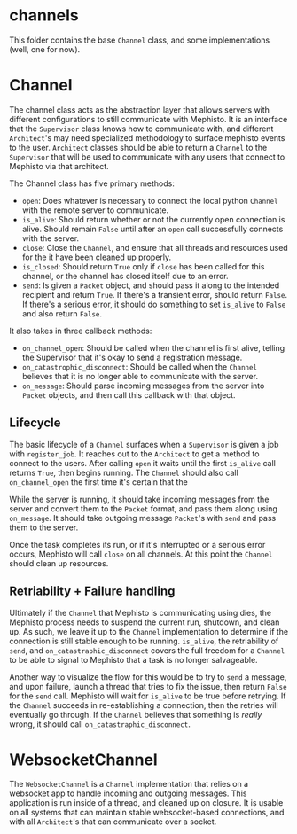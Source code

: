 # channels
This folder contains the base `Channel` class, and some implementations (well, one for now).

# Channel
The channel class acts as the abstraction layer that allows servers with different configurations to still communicate with Mephisto. It is an interface that the `Supervisor` class knows how to communicate with, and different `Architect`'s may need specialized methodology to surface mephisto events to the user. `Architect` classes should be able to return a `Channel` to the `Supervisor` that will be used to communicate with any users that connect to Mephisto via that architect. 

The Channel class has five primary methods:
- `open`: Does whatever is necessary to connect the local python `Channel` with the remote server to communicate.
- `is_alive`: Should return whether or not the currently open connection is alive. Should remain `False` until after an `open` call successfully connects with the server.
- `close`: Close the `Channel`, and ensure that all threads and resources used for the it have been cleaned up properly.
- `is_closed`: Should return `True` only if `close` has been called for this channel, or the channel has closed itself due to an error.
- `send`: Is given a `Packet` object, and should pass it along to the intended recipient and return `True`. If there's a transient error, should return `False`. If there's a serious error, it should do something to set `is_alive` to `False` and also return `False`.

It also takes in three callback methods:
- `on_channel_open`: Should be called when the channel is first alive, telling the Supervisor that it's okay to send a registration message.
- `on_catastrophic_disconnect`: Should be called when the `Channel` believes that it is no longer able to communicate with the server.
- `on_message`: Should parse incoming messages from the server into `Packet` objects, and then call this callback with that object.

## Lifecycle

The basic lifecycle of a `Channel` surfaces when a `Supervisor` is given a job with `register_job`. It reaches out to the `Architect` to get a method to connect to the users. After calling `open` it waits until the first `is_alive` call returns `True`, then begins running. The `Channel` should also call `on_channel_open` the first time it's certain that the 

While the server is running, it should take incoming messages from the server and convert them to the `Packet` format, and pass them along using `on_message`. It should take outgoing message `Packet`'s with `send` and pass them to the server.

Once the task completes its run, or if it's interrupted or a serious error occurs, Mephisto will call `close` on all channels. At this point the `Channel` should clean up resources.

## Retriability + Failure handling

Ultimately if the `Channel` that Mephisto is communicating using dies, the Mephisto process needs to suspend the current run, shutdown, and clean up. As such, we leave it up to the `Channel` implementation to determine if the connection is still stable enough to be running. `is_alive`, the retriability of `send`, and `on_catastraphic_disconnect` covers the full freedom for a `Channel` to be able to signal to Mephisto that a task is no longer salvageable.

Another way to visualize the flow for this would be to try to `send` a message, and upon failure, launch a thread that tries to fix the issue, then return `False` for the `send` call. Mephisto will wait for `is_alive` to be true before retrying. If the `Channel` succeeds in re-establishing a connection, then the retries will eventually go through. If the `Channel` believes that something is *really* wrong, it should call `on_catastraphic_disconnect`.

# WebsocketChannel

The `WebsocketChannel` is a `Channel` implementation that relies on a websocket app to handle incoming and outgoing messages. This application is run inside of a thread, and cleaned up on closure. It is usable on all systems that can maintain stable websocket-based connections, and with all `Architect`'s that can communicate over a socket.